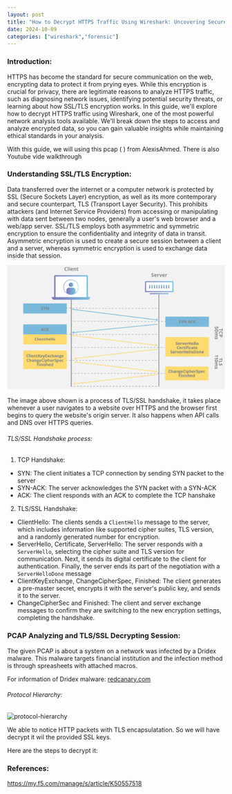 ```yaml
---
layout: post
title: "How to Decrypt HTTPS Traffic Using Wireshark: Uncovering Secure Data"
date: 2024-10-09
categories: ["wireshark","forensic"]
---
```


### Introduction:

HTTPS has become the standard for secure communication on the web, encrypting data to protect it from prying eyes. While this encryption is crucial for privacy, there are legitimate reasons to analyze HTTPS traffic, such as diagnosing network issues, identifying potential security threats, or learning about how SSL/TLS encryption works. In this guide, we'll explore how to decrypt HTTPS traffic using Wireshark, one of the most powerful network analysis tools available. We'll break down the steps to access and analyze encrypted data, so you can gain valuable insights while maintaining ethical standards in your analysis. 

With this guide, we will using this pcap ( ) from AlexisAhmed. There is also Youtube vide walkthrough


### Understanding SSL/TLS Encryption:

Data transferred over the internet or a computer network is protected by SSL (Secure Sockets Layer) encryption, as well as its more contemporary and secure counterpart, TLS (Transport Layer Security). This prohibits attackers (and Internet Service Providers) from accessing or manipulating with data sent between two nodes, generally a user's web browser and a web/app server. SSL/TLS employs both asymmetric and symmetric encryption to ensure the confidentiality and integrity of data in transit. Asymmetric encryption is used to create a secure session between a client and a server, whereas symmetric encryption is used to exchange data inside that session. 

![tls-ssl-handshake](/images/2024-10-09/tls-ssl-handshake.png)


The image above shown is a process of TLS/SSL handshake, it takes place whenever a user navigates to a website over HTTPS and the browser first begins to query the website's origin server. It also happens when API calls and DNS over HTTPS queries. 

###### TLS/SSL Handshake process:
1. TCP Handshake:
- SYN: The client initiates a TCP connection by sending SYN packet to the server
- SYN-ACK: The server acknowledges the SYN packet with a SYN-ACK
- ACK: The client responds with an ACK to complete the TCP hanshake

2. TLS/SSL Handshake:
- ClientHello: The clients sends a `ClientHello` message to the server, which includes information like supported cipher suites, TLS version, and a randomly generated number for encryption.
- ServerHello, Certificate, ServerHello: The server responds with a `ServerHello`, selecting the cipher suite and TLS version for communication. Next, it sends its digital certificate to the client for authentication. Finally, the server ends its part of the negotiation with a `ServerHelloDone` message
- ClientKeyExchange, ChangeCipherSpec, Finished: The client generates a pre-master secret, encrypts it with the server's public key, and sends it to the server. 
- ChangeCipherSec and Finished: The client and server exchange messages to confirm they are switching to the new encryption settings, completing the handshake.

### PCAP Analyzing and TLS/SSL Decrypting Session:

The given PCAP is about a system on a network was infected by a Dridex malware. This malware targets financial institution and the infection method is through spreasheets with attached macros.

For information of Dridex malware: [redcanary.com](https://redcanary.com/threat-detection-report/threats/dridex/)

###### Protocol Hierarchy:

![protocol-hierarchy]()

We able to notice HTTP packets with TLS encapsulatation. So we will have decrypt it wil the provided SSL keys. 

Here are the steps to decrypt it:





### References:

https://my.f5.com/manage/s/article/K50557518
